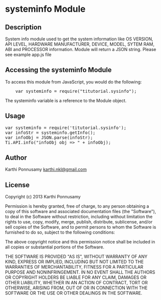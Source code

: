 # systeminfo Module

## Description

System info module used to get the system information like OS VERSION, API LEVEL, HARDWARE MANUFACTURER,
DEVICE, MODEL, SYTEM RAM, ABI and PROCESSOR information. Module will return a JSON string. Please see example app.js file

## Accessing the systeminfo Module

To access this module from JavaScript, you would do the following:
<pre>
	var systeminfo = require("titutorial.sysinfo");
</pre>
The systeminfo variable is a reference to the Module object.	

## Usage
<pre>
var systeminfo = require('titutorial.sysinfo');
var infoStr = systeminfo.getInfo();
var infoObj = JSON.parse(infoStr);
Ti.API.info("infoObj obj => " + infoObj);
</pre>
## Author

Karthi Ponnusamy
karthi.nkl@gmail.com

## License

Copyright (c) 2013 Karthi Ponnusamy

Permission is hereby granted, free of charge, to any person obtaining a copy of this software and associated documentation files (the "Software"), to deal in the Software without restriction, including without limitation the rights to use, copy, modify, merge, publish, distribute, sublicense, and/or sell copies of the Software, and to permit persons to whom the Software is furnished to do so, subject to the following conditions:

The above copyright notice and this permission notice shall be included in all copies or substantial portions of the Software.

THE SOFTWARE IS PROVIDED "AS IS", WITHOUT WARRANTY OF ANY KIND, EXPRESS OR IMPLIED, INCLUDING BUT NOT LIMITED TO THE WARRANTIES OF MERCHANTABILITY, FITNESS FOR A PARTICULAR PURPOSE AND NONINFRINGEMENT. IN NO EVENT SHALL THE AUTHORS OR COPYRIGHT HOLDERS BE LIABLE FOR ANY CLAIM, DAMAGES OR OTHER LIABILITY, WHETHER IN AN ACTION OF CONTRACT, TORT OR OTHERWISE, ARISING FROM, OUT OF OR IN CONNECTION WITH THE SOFTWARE OR THE USE OR OTHER DEALINGS IN THE SOFTWARE.

